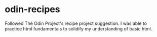 # odin-recipes

Followed The Odin Project's recipe project suggestion. I was able to practice html fundamentals to solidify my understanding of basic html. 